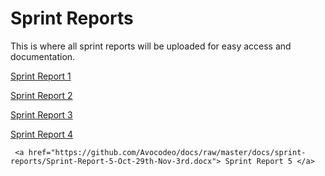 # Sprint Reports

This is where all sprint reports will be uploaded for easy access and documentation.

   <a href="https://github.com/Avocodeo/docs/raw/master/docs/sprint-reports/Sprint-Report-1-Oct-2nd-7th.docx"> Sprint Report 1 </a>
   
   <a href="https://github.com/Avocodeo/docs/raw/master/docs/sprint-reports/Sprint-Report-2-Oct-7th-14th.docx"> Sprint Report 2 </a>
   
   <a href="https://github.com/Avocodeo/docs/raw/master/docs/sprint-reports/Sprint-Report-3-Oct-15th-21st.docx"> Sprint Report 3 </a>
   
   <a href="https://github.com/Avocodeo/docs/raw/master/docs/sprint-reports/Sprint-Report-4-Oct-21st-28th.docx"> Sprint Report 4 </a>
   
     <a href="https://github.com/Avocodeo/docs/raw/master/docs/sprint-reports/Sprint-Report-5-Oct-29th-Nov-3rd.docx"> Sprint Report 5 </a>
